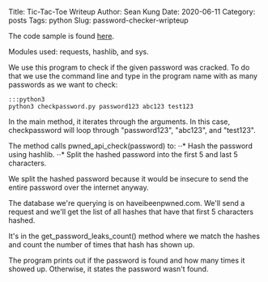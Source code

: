 Title: Tic-Tac-Toe Writeup
Author: Sean Kung
Date: 2020-06-11
Category: posts
Tags: python
Slug: password-checker-wripteup


The code sample is found [here](https://github.com/seakun/Python-Projects/blob/master/checkpassword.py).


Modules used: requests, hashlib, and sys.


We use this program to check if the given password was cracked.
To do that we use the command line and type in the program name with as many passwords as we want to check:

    :::python3
    python3 checkpassword.py password123 abc123 test123

In the main method, it iterates through the arguments. In this case, checkpassword will loop through "password123", "abc123", and "test123".

The method calls pwned_api_check(password) to:
⋅⋅* Hash the password using hashlib.
⋅⋅* Split the hashed password into the first 5 and last 5 characters.


We split the hashed password because it would be insecure to send the entire password over the internet anyway.


The database we're querying is on haveibeenpwned.com. We'll send a request and we'll get the list of all hashes that have that first 5 characters hashed.


It's in the get_password_leaks_count() method where we match the hashes and count the number of times that hash has shown up. 


The program prints out if the password is found and how many times it showed up. Otherwise, it states the password wasn't found.
